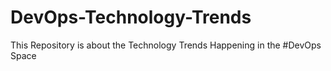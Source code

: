 # DevOps-Technology-Trends
This Repository is about the Technology Trends Happening in the #DevOps Space
